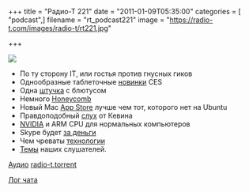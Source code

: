 +++
title = "Радио-Т 221"
date = "2011-01-09T05:35:00"
categories = [ "podcast",]
filename = "rt_podcast221"
image = "https://radio-t.com/images/radio-t/rt221.jpg"

+++

![](https://radio-t.com/images/radio-t/rt221.jpg)

- По ту сторону IT, или гостья против гнусных гиков
- Однообразные таблеточные [новинки](http://www.bgr.com/2011/01/07/the-best-of-ces-2011-so-far/) CES
- Одна [штучка](http://www.bgr.com/2011/01/07/hands-on-with-blackberry-playbook-bridge-video/) с блютусом
- Немного [Honeycomb](http://www.bgr.com/2011/01/05/google-releases-android-3-0-honeycomb-video/)
- Новый Mac [App Store](http://www.readwriteweb.com/archives/apples_new_mac_app_store_our_first_impressions.php) лучше чем тот, которого нет на Ubuntu
- Правдоподобный [слух](http://techcrunch.com/2011/01/07/yet-another-kevin-rose-rumor-ipad-2-coming-in-3-4-weeks/) от Кевина
- [NVIDIA](http://www.osnews.com/story/24209/NVIDIA_Announces_ARM_CPU_for_Desktop_Server_HPC) и ARM CPU для нормальных компьютеров
- Skype будет [за деньги](http://techcrunch.com/2011/01/06/skype-adds-group-video-calling-to-enterprise-offering/)
- Чем чреваты [технологии](http://www.switched.com/2011/01/04/technology-physically-addictive-information-deprivation-disorder/)
- [Темы](/p/2011/01/04/prep-221/) наших слушателей.

[Аудио](https://archive.rucast.net/radio-t/media/rt_podcast221.mp3)
[radio-t.torrent](http://www.radio-t.com/torrents/rt_podcast221.mp3.torrent)

[Лог чата](http://chat.radio-t.com/logs/radio-t-221.html)
<audio src="https://archive.rucast.net/radio-t/media/rt_podcast221.mp3" preload="none"></audio>
